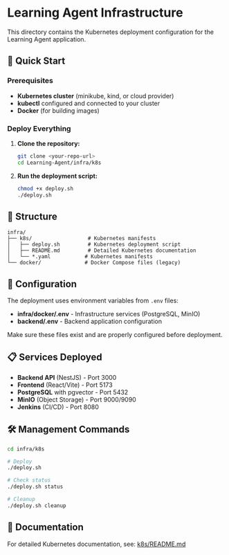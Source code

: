 # Learning Agent Infrastructure

This directory contains the Kubernetes deployment configuration for the Learning Agent application.

## 🚀 Quick Start

### Prerequisites

- **Kubernetes cluster** (minikube, kind, or cloud provider)
- **kubectl** configured and connected to your cluster
- **Docker** (for building images)

### Deploy Everything

1. **Clone the repository:**
   ```bash
   git clone <your-repo-url>
   cd Learning-Agent/infra/k8s
   ```

2. **Run the deployment script:**
   ```bash
   chmod +x deploy.sh
   ./deploy.sh
   ```

## 📁 Structure

```
infra/
├── k8s/                  # Kubernetes manifests
│   ├── deploy.sh         # Kubernetes deployment script
│   ├── README.md         # Detailed Kubernetes documentation
│   └── *.yaml           # Kubernetes manifests
└── docker/              # Docker Compose files (legacy)
```

## 🔧 Configuration

The deployment uses environment variables from `.env` files:

- **infra/docker/.env** - Infrastructure services (PostgreSQL, MinIO)
- **backend/.env** - Backend application configuration

Make sure these files exist and are properly configured before deployment.

## 📋 Services Deployed

- **Backend API** (NestJS) - Port 3000
- **Frontend** (React/Vite) - Port 5173  
- **PostgreSQL** with pgvector - Port 5432
- **MinIO** (Object Storage) - Port 9000/9090
- **Jenkins** (CI/CD) - Port 8080

## 🛠️ Management Commands

```bash
cd infra/k8s

# Deploy
./deploy.sh

# Check status
./deploy.sh status

# Cleanup
./deploy.sh cleanup
```

## 📖 Documentation

For detailed Kubernetes documentation, see: [k8s/README.md](k8s/README.md)


